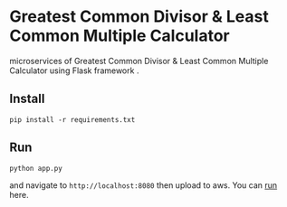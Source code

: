 # Greatest Common Divisor & Least Common Multiple Calculator
microservices of Greatest Common Divisor & Least Common Multiple Calculator using Flask framework . 
## Install
```
pip install -r requirements.txt
```

## Run
```
python app.py
```

and navigate to `http://localhost:8080` then upload to aws.
You can [run](https://rbnacmcp2b.us-east-1.awsapprunner.com) here.
